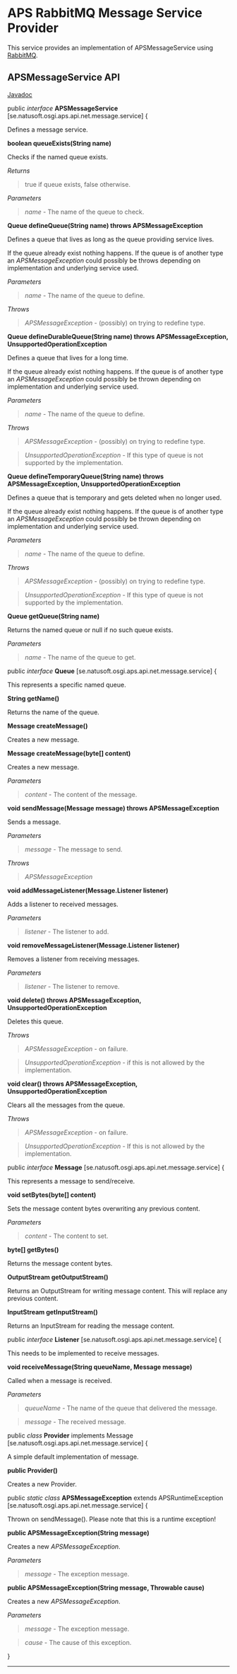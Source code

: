 # APS RabbitMQ Message Service Provider

This service provides an implementation of APSMessageService using [RabbitMQ](http://www.rabbitmq.com/).

## APSMessageService API

[Javadoc](http://apidoc.natusoft.se/APS/se/natusoft/osgi/aps/api/net/messaging/service/APSMessageService.html)

public _interface_ __APSMessageService__   [se.natusoft.osgi.aps.api.net.message.service] {

Defines a message service.

__boolean queueExists(String name)__

Checks if the named queue exists.

_Returns_

> true if queue exists, false otherwise.

_Parameters_

> _name_ - The name of the queue to check. 

__Queue defineQueue(String name) throws APSMessageException__

Defines a queue that lives as long as the queue providing service lives.

If the queue already exist nothing happens. If the queue is of another type an _APSMessageException_ could possibly be throws depending on implementation and underlying service used.

_Parameters_

> _name_ - The name of the queue to define. 

_Throws_

> _APSMessageException_ - (possibly) on trying to redefine type. 

__Queue defineDurableQueue(String name) throws APSMessageException, UnsupportedOperationException__

Defines a queue that lives for a long time.

If the queue already exist nothing happens. If the queue is of another type an _APSMessageException_ could possibly be thrown depending on implementation and underlying service used.

_Parameters_

> _name_ - The name of the queue to define. 

_Throws_

> _APSMessageException_ - (possibly) on trying to redefine type. 

> _UnsupportedOperationException_ - If this type of queue is not supported by the implementation. 

__Queue defineTemporaryQueue(String name) throws APSMessageException, UnsupportedOperationException__

Defines a queue that is temporary and gets deleted when no longer used.

If the queue already exist nothing happens. If the queue is of another type an _APSMessageException_ could possibly be thrown depending on implementation and underlying service used.

_Parameters_

> _name_ - The name of the queue to define. 

_Throws_

> _APSMessageException_ - (possibly) on trying to redefine type. 

> _UnsupportedOperationException_ - If this type of queue is not supported by the implementation. 

__Queue getQueue(String name)__

Returns the named queue or null if no such queue exists.

_Parameters_

> _name_ - The name of the queue to get. 

public _interface_ __Queue__   [se.natusoft.osgi.aps.api.net.message.service] {

This represents a specific named queue.

__String getName()__

Returns the name of the queue.

__Message createMessage()__

Creates a new message.

__Message createMessage(byte[] content)__

Creates a new message.

_Parameters_

> _content_ - The content of the message. 

__void sendMessage(Message message) throws APSMessageException__

Sends a message.

_Parameters_

> _message_ - The message to send. 

_Throws_

> _APSMessageException_

__void addMessageListener(Message.Listener listener)__

Adds a listener to received messages.

_Parameters_

> _listener_ - The listener to add. 

__void removeMessageListener(Message.Listener listener)__

Removes a listener from receiving messages.

_Parameters_

> _listener_ - The listener to remove. 

__void delete() throws APSMessageException, UnsupportedOperationException__

Deletes this queue.

_Throws_

> _APSMessageException_ - on failure. 

> _UnsupportedOperationException_ - if this is not allowed by the implementation. 

__void clear() throws APSMessageException, UnsupportedOperationException__

Clears all the messages from the queue.

_Throws_

> _APSMessageException_ - on failure. 

> _UnsupportedOperationException_ - If this is not allowed by the implementation. 

public _interface_ __Message__   [se.natusoft.osgi.aps.api.net.message.service] {

This represents a message to send/receive.

__void setBytes(byte[] content)__

Sets the message content bytes overwriting any previous content.

_Parameters_

> _content_ - The content to set. 

__byte[] getBytes()__

Returns the message content bytes.

__OutputStream getOutputStream()__

Returns an OutputStream for writing message content. This will replace any previous content.

__InputStream getInputStream()__

Returns an InputStream for reading the message content.

public _interface_ __Listener__   [se.natusoft.osgi.aps.api.net.message.service] {

This needs to be implemented to receive messages.

__void receiveMessage(String queueName, Message message)__

Called when a message is received.

_Parameters_

> _queueName_ - The name of the queue that delivered the message. 

> _message_ - The received message. 

public _class_ __Provider__ implements  Message    [se.natusoft.osgi.aps.api.net.message.service] {

A simple default implementation of message.

__public Provider()__

Creates a new Provider.









public _static_ _class_ __APSMessageException__ extends  APSRuntimeException    [se.natusoft.osgi.aps.api.net.message.service] {

Thrown on sendMessage(). Please note that this is a runtime exception!

__public APSMessageException(String message)__

Creates a new _APSMessageException_.

_Parameters_

> _message_ - The exception message. 

__public APSMessageException(String message, Throwable cause)__

Creates a new _APSMessageException_.

_Parameters_

> _message_ - The exception message. 

> _cause_ - The cause of this exception. 

}

----

    

